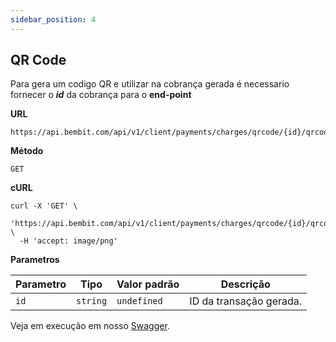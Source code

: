 ```yaml
---
sidebar_position: 4
---
```


## QR Code

Para gera um codigo QR e utilizar na cobrança gerada é necessario fornecer o ***id*** da cobrança para o **end-point**

**URL**
```
https://api.bembit.com/api/v1/client/payments/charges/qrcode/{id}/qrcode.png
``` 

**Método**

```
GET
```

**cURL**

```cURL
curl -X 'GET' \
  'https://api.bembit.com/api/v1/client/payments/charges/qrcode/{id}/qrcode.png' \
  -H 'accept: image/png'
```

**Parametros**

| Parametro | Tipo | Valor padrão | Descrição |
| --------- | ---- | ------------ | --------- |
| `id` | `string` | `undefined` | ID da transação gerada. |

Veja em execução em nosso [Swagger](https://api.bembit.com/api/v1/client/payments/charges).